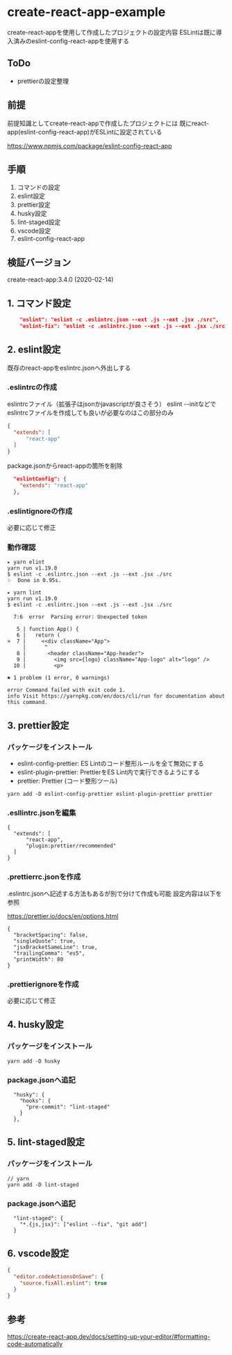 # create-react-app-example

create-react-appを使用して作成したプロジェクトの設定内容
ESLintは既に導入済みのeslint-config-react-appを使用する

## ToDo

- prettierの設定整理

## 前提

前提知識としてcreate-react-appで作成したプロジェクトには
既にreact-app(eslint-config-react-app)がESLintに設定されている

https://www.npmjs.com/package/eslint-config-react-app

## 手順

1. コマンドの設定
2. eslint設定
3. prettier設定
4. husky設定
5. lint-staged設定
6. vscode設定
7. eslint-config-react-app

## 検証バージョン

create-react-app:3.4.0 (2020-02-14)

## 1. コマンド設定

```json:package.json
    "eslint": "eslint -c .eslintrc.json --ext .js --ext .jsx ./src",
    "eslint-fix": "eslint -c .eslintrc.json --ext .js --ext .jsx ./src --fix"
```

## 2. eslint設定

既存のreact-appをeslintrc.jsonへ外出しする

### .eslintrcの作成

eslintrcファイル（拡張子はjsonかjavascriptが良さそう）
eslint --initなどでeslintrcファイルを作成しても良いが必要なのはこの部分のみ

```javascript:.eslintrc.json
{
  "extends": [
      "react-app"
  ]
}
```

package.jsonからreact-appの箇所を削除

```json:package.json
  "eslintConfig": {
    "extends": "react-app"
  },
```

### .eslintignoreの作成

必要に応じて修正

### 動作確認

```:正常
▸ yarn elint
yarn run v1.19.0
$ eslint -c .eslintrc.json --ext .js --ext .jsx ./src
✨  Done in 0.95s.
```

```:エラーになるようにコードを修正
▸ yarn lint
yarn run v1.19.0
$ eslint -c .eslintrc.json --ext .js --ext .jsx ./src

  7:6  error  Parsing error: Unexpected token

   5 | function App() {
   6 |   return (
>  7 |     <<div className="App">
     |      ^
   8 |       <header className="App-header">
   9 |         <img src={logo} className="App-logo" alt="logo" />
  10 |         <p>

✖ 1 problem (1 error, 0 warnings)

error Command failed with exit code 1.
info Visit https://yarnpkg.com/en/docs/cli/run for documentation about this command.
```

## 3. prettier設定

### パッケージをインストール

- eslint-config-prettier: ES Lintのコード整形ルールを全て無効にする
- eslint-plugin-prettier: PrettierをES Lint内で実行できるようにする
- prettier: Prettier (コード整形ツール)

```:追加パッケージの導入
yarn add -D eslint-config-prettier eslint-plugin-prettier prettier 
```

### .esllintrc.jsonを編集

```:.esllintrc.jsonへ追記
{
  "extends": [
      "react-app",
      "plugin:prettier/recommended"
  ]
}
```

### .prettierrc.jsonを作成

.eslintrc.jsonへ記述する方法もあるが別で分けて作成も可能
設定内容は以下を参照

https://prettier.io/docs/en/options.html

```:.prettierrc.jsonを作成
{
  "bracketSpacing": false,
  "singleQuote": true,
  "jsxBracketSameLine": true,
  "trailingComma": "es5",
  "printWidth": 80
}
```

### .prettierignoreを作成

必要に応じて修正

## 4. husky設定

### パッケージをインストール

```:追加パッケージの導入
yarn add -D husky 
```

### package.jsonへ追記

```:package.jsonへ追記
  "husky": {
    "hooks": {
      "pre-commit": "lint-staged"
    }
  },
```

## 5. lint-staged設定

### パッケージをインストール

```:追加パッケージの導入
// yarn
yarn add -D lint-staged 
```

### package.jsonへ追記

```:package.jsonへ追記
  "lint-staged": {
    "*.{js,jsx}": ["eslint --fix", "git add"]
  }
```

## 6. vscode設定

```:.vscode/setting.json
{
  "editor.codeActionsOnSave": {
    "source.fixAll.eslint": true
  }
}
```

## 参考
https://create-react-app.dev/docs/setting-up-your-editor/#formatting-code-automatically
